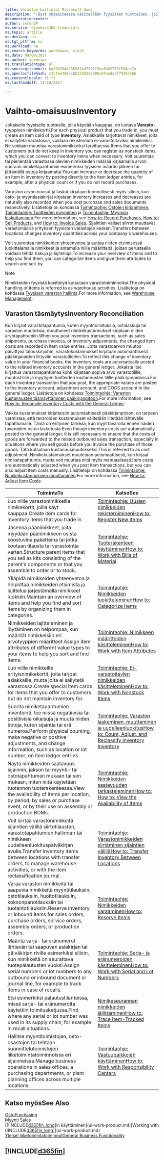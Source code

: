```yaml
---
title: Varaston hallinta| Microsoft Docs
description: "Tässä ohjeaiheessa käsitellään fyysisten tuotteiden, joilla käydään kauppaa, hallintaa, kuten varaston käsittelyä fyysisessä varastossa."
documentationcenter: 
author: SorenGP
ms.service: dynamics365-financials
ms.topic: article
ms.devlang: na
ms.tgt_pltfrm: na
ms.workload: na
ms.search.keywords: warehouse, stock
ms.date: 09/08/2017
ms.author: sgroespe
ms.translationtype: HT
ms.sourcegitcommit: ba26b354d235981bd7291f9ac6402779f554ac7a
ms.openlocfilehash: c3cfae3d52cbb25882c5986ad4aedaef7939a8b6
ms.contentlocale: fi-fi
ms.lasthandoff: 11/10/2017

---
```


# <a name="inventory"></a><span data-ttu-id="dbf28-103">Vaihto-omaisuus</span><span class="sxs-lookup"><span data-stu-id="dbf28-103">Inventory</span></span>
<span data-ttu-id="dbf28-104">Jokaiselle fyysiselle tuotteelle, jolla käydään kauppaa, on luotava **Varasto**-tyyppinen nimikekortti.</span><span class="sxs-lookup"><span data-stu-id="dbf28-104">For each physical product that you trade in, you must create an item card of type **Inventory**.</span></span> <span data-ttu-id="dbf28-105">Asiakkaille tarjottavat nimikkeet, joita ei säilytetä varastossa, voidaan rekisteröidä ei-varastoitaviksi nimikkeiksi. Ne voidaan muuntaa varastonimikkeiksi tarvittaessa.</span><span class="sxs-lookup"><span data-stu-id="dbf28-105">Items that you offer to customers but do not keep in inventory you can register as nonstock items, which you can convert to inventory items when necessary.</span></span> <span data-ttu-id="dbf28-106">Voit suurentaa tai pienentää varastossa olevien nimikkeiden määrää kirjaamalla arvon suoraan nimiketapahtumiin esimerkiksi fyysisen määrän jälkeen tai jättämällä ostoja kirjaamatta.</span><span class="sxs-lookup"><span data-stu-id="dbf28-106">You can increase or decrease the quantity of an item in inventory by posting directly to the item ledger entries, for example, after a physical count or if you do not record purchases.</span></span>

<span data-ttu-id="dbf28-107">Varaston arvon nousut ja laskut kirjataan luonnollisesti myös silloin, kun osto- ja myyntiasiakirjat kirjataan.</span><span class="sxs-lookup"><span data-stu-id="dbf28-107">Inventory increases and decreases are naturally also recorded when you post purchase and sales documents respectively.</span></span> <span data-ttu-id="dbf28-108">Lisätietoja on kohdassa [Toimintaohje: Ostojen kirjaaminen](purchasing-how-record-purchases.md), [Toimintaohje: Tuotteiden myyminen](sales-how-sell-products.md) ja [Toimintaohje: Myynnin laskuttaminen](sales-how-invoice-sales.md).</span><span class="sxs-lookup"><span data-stu-id="dbf28-108">For more information, see [How to: Record Purchases](purchasing-how-record-purchases.md), [How to: Sell Products](sales-how-sell-products.md), and [How to: Invoice Sales](sales-how-invoice-sales.md).</span></span> <span data-ttu-id="dbf28-109">Sijaintien väliset siirrot muuttavat varastomääriä yrityksen fyysisten varastojen kesken.</span><span class="sxs-lookup"><span data-stu-id="dbf28-109">Transfers between locations changes inventory quantities across your company's warehouses.</span></span>   

<span data-ttu-id="dbf28-110">Voit suurentaa nimikkeiden yhteenvetoa ja auttaa niiden etsimisessä luokittelemalla nimikkeet ja antamalla niille määritteitä, joiden perusteella voidaan tehdä hakuja ja lajitteluja.</span><span class="sxs-lookup"><span data-stu-id="dbf28-110">To increase your overview of items and to help you find them, you can categorize items and give them attributes to search and sort by.</span></span>

> [!NOTE]
> <span data-ttu-id="dbf28-111">Nimikkeiden fyysistä käsittelyä kutsutaan varastotoiminnoiksi.</span><span class="sxs-lookup"><span data-stu-id="dbf28-111">The physical handling of items is referred to as warehouse activities.</span></span> <span data-ttu-id="dbf28-112">Lisätietoja on kohdassa [Fyysisen varaston hallinta](warehouse-manage-warehouse.md).</span><span class="sxs-lookup"><span data-stu-id="dbf28-112">For more information, see [Warehouse Management](warehouse-manage-warehouse.md).</span></span>

## <a name="inventory-reconciliation"></a><span data-ttu-id="dbf28-113">Varaston täsmäytys</span><span class="sxs-lookup"><span data-stu-id="dbf28-113">Inventory Reconciliation</span></span>
<span data-ttu-id="dbf28-114">Kun kirjaat varastotapahtumia, kuten myyntitoimituksia, ostolaskuja tai varaston muutoksia, muuttuneet nimikekustannukset kirjataan niiden arvotapahtumiin.</span><span class="sxs-lookup"><span data-stu-id="dbf28-114">When you post inventory transactions, such as sales shipments, purchase invoices, or inventory adjustments, the changed item costs are recorded in item value entries.</span></span> <span data-ttu-id="dbf28-115">Jotta varastoarvon muutos päivittyisi talouskirjoihin, varastokustannukset kirjataan automaattisesti pääkirjanpidon liittyviin varastotileihin.</span><span class="sxs-lookup"><span data-stu-id="dbf28-115">To reflect this change of inventory value in your financial books, the inventory costs are automatically posted to the related inventory accounts in the general ledger.</span></span> <span data-ttu-id="dbf28-116">Jokaista itse kirjattua varastotapahtumaa kohti kirjataan sopiva arvo varastotilille, muutostilille ja myytyjen tuotteiden kustannusten tilille pääkirjanpidossa.</span><span class="sxs-lookup"><span data-stu-id="dbf28-116">For each inventory transaction that you post, the appropriate values are posted to the inventory account, adjustment account, and COGS account in the general ledger.</span></span> <span data-ttu-id="dbf28-117">Lisätietoja on kohdassa [Toimintaohje: Varaston kustannusten täsmäyttäminen pääkirjanpitoon](finance-how-to-post-inventory-costs-to-the-general-ledger.md).</span><span class="sxs-lookup"><span data-stu-id="dbf28-117">For more information, see [How to: Reconcile Inventory Costs with the General Ledger](finance-how-to-post-inventory-costs-to-the-general-ledger.md).</span></span>

<span data-ttu-id="dbf28-118">Vaikka kustannukset kirjattaisiin automaattisesti pääkirjanpitoon, on tarpeen varmistaa, että tavaroiden kustannukset välitetään liitetään lähtevälle tapahtumalle. Tämä on erityisen tärkeää, kun myyt tavaroita ennen näiden tavaroiden oston laskutusta.</span><span class="sxs-lookup"><span data-stu-id="dbf28-118">Even though inventory costs are automatically posted to the general ledger, it is still necessary to ensure that the costs of goods are forwarded to the related outbound sales transaction, especially in situations where you sell goods before you invoice the purchase of those goods.</span></span> <span data-ttu-id="dbf28-119">Tätä kutsutaan kustannusmuutokseksi.</span><span class="sxs-lookup"><span data-stu-id="dbf28-119">This is referred to as cost adjustment.</span></span> <span data-ttu-id="dbf28-120">Nimikekustannukset muutetaan automaattisesti, kun kirjaat nimiketapahtumia, mutta voit muuttaa niitä myös manuaalisesti.</span><span class="sxs-lookup"><span data-stu-id="dbf28-120">Item costs are automatically adjusted when you post item transactions, but you can also adjust item costs manually.</span></span> <span data-ttu-id="dbf28-121">Lisätietoja on kohdassa [Toimintaohje: Nimikekustannuksien muuttaminen](inventory-how-adjust-item-costs.md).</span><span class="sxs-lookup"><span data-stu-id="dbf28-121">For more information, see [How to: Adjust Item Costs](inventory-how-adjust-item-costs.md).</span></span>

|<span data-ttu-id="dbf28-122">Toiminta</span><span class="sxs-lookup"><span data-stu-id="dbf28-122">To</span></span> |<span data-ttu-id="dbf28-123">Katso</span><span class="sxs-lookup"><span data-stu-id="dbf28-123">See</span></span> |
|---|----|
|<span data-ttu-id="dbf28-124">Luo niille varastonimikkeille nimikekortit, joilla käyt kauppaa.</span><span class="sxs-lookup"><span data-stu-id="dbf28-124">Create item cards for inventory items that you trade in.</span></span>|[<span data-ttu-id="dbf28-125">Toimintaohje: Uusien nimikkeiden rekisteröiminen</span><span class="sxs-lookup"><span data-stu-id="dbf28-125">How to: Register New Items</span></span>](inventory-how-register-new-items.md)|
|<span data-ttu-id="dbf28-126">Jäsennä päänimikkeet, joita myydään päänimikkeen osista koostuvina paketteina tai jotka kootaan tilausta tai varastointia varten.</span><span class="sxs-lookup"><span data-stu-id="dbf28-126">Structure parent items that you sell as kits consisting of the parent's components or that you assemble to order or to stock.</span></span>|[<span data-ttu-id="dbf28-127">Toimintaohje: Tuoterakenteen käyttäminen</span><span class="sxs-lookup"><span data-stu-id="dbf28-127">How to: Work with Bills of Material</span></span>](inventory-how-work-BOMs.md)|
|<span data-ttu-id="dbf28-128">Ylläpidä nimikkeiden yhteenvetoa ja helpottaa nimikkeiden etsimistä ja lajittelua järjestämällä nimikkeet luokkiin.</span><span class="sxs-lookup"><span data-stu-id="dbf28-128">Maintain an overview of items and help you find and sort items by organizing them in categories.</span></span>|[<span data-ttu-id="dbf28-129">Toimintaohje: Nimikkeiden luokitteleminen</span><span class="sxs-lookup"><span data-stu-id="dbf28-129">How to: Categorize Items</span></span>](inventory-how-categorize-items.md)|
|<span data-ttu-id="dbf28-130">Nimikkeiden lajitteleminen ja löytäminen on helpompaa, kun määrität nimikkeisiin eri arvotyyppien määritteet.</span><span class="sxs-lookup"><span data-stu-id="dbf28-130">Assign item attributes of different value types to your items to help you sort and find items.</span></span>|[<span data-ttu-id="dbf28-131">Toimintaohje: Nimikkeen määritteiden käsitteleminen</span><span class="sxs-lookup"><span data-stu-id="dbf28-131">How to: Work with Item Attributes</span></span>](inventory-how-work-item-attributes.md)|
|<span data-ttu-id="dbf28-132">Luo niille nimikkeille erityisnimikekortit, joita tarjoat asiakkaille, mutta joita ei säilytetä varastossa.</span><span class="sxs-lookup"><span data-stu-id="dbf28-132">Create special item cards for items that you offer to customers but do not maintain inventory for.</span></span>|[<span data-ttu-id="dbf28-133">Toimintaohje: Ei-varastoitavien nimikkeiden käsitteleminen</span><span class="sxs-lookup"><span data-stu-id="dbf28-133">How to: Work with Nonstock Items</span></span>](inventory-how-work-nonstock-items.md)|
|<span data-ttu-id="dbf28-134">Suorita nimiketapahtumien inventointi, tee niissä negatiivisia tai positiivisia oikaisuja ja muuta niiden tietoja, kuten sijaintia tai erä numeroa.</span><span class="sxs-lookup"><span data-stu-id="dbf28-134">Perform physical counting, make negative or positive adjustments, and change information, such as location or lot number, on item ledger entries.</span></span>|[<span data-ttu-id="dbf28-135">Toimintaohje: Varaston laskeminen, muuttaminen ja uudelleenluokitus</span><span class="sxs-lookup"><span data-stu-id="dbf28-135">How to: Count, Adjust, and Reclassify Inventory Inventory</span></span>](inventory-how-count-adjust-reclassify.md)|
|<span data-ttu-id="dbf28-136">Näytä nimikkeiden saatavuus sijainnin, jakson tai myynti- tai ostotapahtuman mukaan tai sen mukaan, miten niitä käytetään tuotannon tuoterakenteessa.</span><span class="sxs-lookup"><span data-stu-id="dbf28-136">View the availability of items per location, by period, by sales or purchase event, or by their use on assembly or production BOMs.</span></span>|[<span data-ttu-id="dbf28-137">Toimintaohje: Nimikkeiden saatavuuden tarkasteleminen</span><span class="sxs-lookup"><span data-stu-id="dbf28-137">How to: How to: View the Availability of Items</span></span>](inventory-how-availability-overview.md)|
|<span data-ttu-id="dbf28-138">Voit siirtää varastonimikkeitä sijaintien välillä siirtotilausten, varastotapahtumien hallinnan tai nimikkeen uudelleenluokituspäiväkirjan avulla.</span><span class="sxs-lookup"><span data-stu-id="dbf28-138">Transfer inventory items between locations with transfer orders, to manage warehouse activities, or with the item reclassification journal.</span></span>|[<span data-ttu-id="dbf28-139">Toimintaohje: Varastonimikkeiden siirtäminen sijaintien välillä</span><span class="sxs-lookup"><span data-stu-id="dbf28-139">How to: Transfer Inventory Between Locations</span></span>](inventory-how-transfer-between-locations.md)|
|<span data-ttu-id="dbf28-140">Varaa varaston nimikkeitä tai saapuvia nimikkeitä myyntitilauksiin, ostotilauksiin, huoltotilauksiin, kokoonpanotilauksiin tai tuotantotilauksiin.</span><span class="sxs-lookup"><span data-stu-id="dbf28-140">Reserve inventory or inbound items for sales orders, purchase orders, service orders, assembly orders, or production orders.</span></span>|[<span data-ttu-id="dbf28-141">Toimintaohje: Nimikkeiden varaaminen</span><span class="sxs-lookup"><span data-stu-id="dbf28-141">How to: Reserve Items</span></span>](inventory-how-to-reserve-items.md)|
|<span data-ttu-id="dbf28-142">Määritä sarja- tai eränumerot lähtevän tai saapuvan asiakirjan tai päiväkirjan riville esimerkiksi silloin, kun nimikkeitä on seurattava tuotepalautusten vuoksi.</span><span class="sxs-lookup"><span data-stu-id="dbf28-142">Assign serial numbers or lot numbers to any outbound or inbound document or journal line, for example to track items in case of recalls.</span></span>|[<span data-ttu-id="dbf28-143">Toimintaohje: Sarja- ja eränumeroiden käsitteleminen</span><span class="sxs-lookup"><span data-stu-id="dbf28-143">How to: Work with Serial and Lot Numbers</span></span>](inventory-how-work-item-tracking.md)|
|<span data-ttu-id="dbf28-144">Etsi esimerkiksi palautustilanteissa, missä sarja- tai eränumeroita käytettiin toimitusketjussa.</span><span class="sxs-lookup"><span data-stu-id="dbf28-144">Find where any serial or lot number was used in its supply chain, for example in recall situations.</span></span>|[<span data-ttu-id="dbf28-145">Nimikeseurannan nimikkeiden jäljittäminen</span><span class="sxs-lookup"><span data-stu-id="dbf28-145">How to: Trace Item-Tracked Items</span></span>](inventory-how-to-trace-item-tracked-items.md)|
|<span data-ttu-id="dbf28-146">Hallitse myyntitoimistojen, osto-osastojen tai tehtaan suunnittelutoimistojen liiketoimintatoiminnoissa eri sijainneissa.</span><span class="sxs-lookup"><span data-stu-id="dbf28-146">Manage business operations in sales offices, a purchasing departments, or plant planning offices across multiple locations.</span></span>|[<span data-ttu-id="dbf28-147">Toimintaohje: Vastuupaikkojen käyttäminen</span><span class="sxs-lookup"><span data-stu-id="dbf28-147">How to: Work with Responsibility Centers</span></span>](inventory-responsibility-centers.md)|

## <a name="see-also"></a><span data-ttu-id="dbf28-148">Katso myös</span><span class="sxs-lookup"><span data-stu-id="dbf28-148">See Also</span></span>  
[<span data-ttu-id="dbf28-149">Osto</span><span class="sxs-lookup"><span data-stu-id="dbf28-149">Purchasing</span></span>](purchasing-manage-purchasing.md)  
<span data-ttu-id="dbf28-150">[Myynti](sales-manage-sales.md)  </span><span class="sxs-lookup"><span data-stu-id="dbf28-150">[Sales](sales-manage-sales.md)  </span></span>  
<span data-ttu-id="dbf28-151">[[!INCLUDE[d365fin_long](includes/d365fin_long_md.md)]in käyttäminen](ui-work-product.md)</span><span class="sxs-lookup"><span data-stu-id="dbf28-151">[Working with [!INCLUDE[d365fin_long](includes/d365fin_long_md.md)]](ui-work-product.md)</span></span>  
[<span data-ttu-id="dbf28-152">Yleiset liiketoimintatoiminnot</span><span class="sxs-lookup"><span data-stu-id="dbf28-152">General Business Functionality</span></span>](ui-across-business-areas.md)

## [!INCLUDE[d365fin](includes/free_trial_md.md)]

